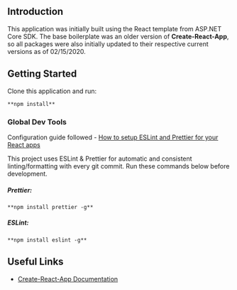## Introduction

This application was initially built using the React template from ASP.NET Core SDK. The base boilerplate was an older version of **Create-React-App**, so all packages were also initially updated to their respective current versions as of 02/15/2020.

## Getting Started

Clone this application and run:

`**npm install**`

### Global Dev Tools

Configuration guide followed - [How to setup ESLint and Prettier for your React apps](https://thomlom.dev/setup-eslint-prettier-react/)

This project uses ESLint & Prettier for automatic and consistent linting/formatting with every git commit. Run these commands below before development.

##### Prettier:

`**npm install prettier -g**`

##### ESLint:

`**npm install eslint -g**`

## Useful Links

- [Create-React-App Documentation](https://create-react-app.dev/docs/getting-started/)
